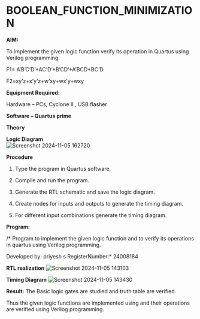 # BOOLEAN_FUNCTION_MINIMIZATION

**AIM:**

To implement the given logic function verify its operation in Quartus using Verilog programming.

F1= A’B’C’D’+AC’D’+B’CD’+A’BCD+BC’D 

F2=xy’z+x’y’z+w’xy+wx’y+wxy

**Equipment Required:**

Hardware – PCs, Cyclone II , USB flasher

**Software – Quartus prime**

**Theory**

**Logic Diagram**    
         ![Screenshot 2024-11-05 162720](https://github.com/user-attachments/assets/a696dfd1-6a73-49e1-aefd-1a4c47068734)


**Procedure**

1.	Type the program in Quartus software.

2.	Compile and run the program.

3.	Generate the RTL schematic and save the logic diagram.

4.	Create nodes for inputs and outputs to generate the timing diagram.

5.	For different input combinations generate the timing diagram.


**Program:**

/* Program to implement the given logic function and to verify its operations in quartus using Verilog programming. 

Developed by: priyesh s
RegisterNumber:* 24008184


**RTL realization**  ![Screenshot 2024-11-05 143103](https://github.com/user-attachments/assets/3eb3e501-3013-4ff3-bff4-2e0fbbd3e93d)

**Timing Diagram**  ![Screenshot 2024-11-05 143430](https://github.com/user-attachments/assets/5f7a35c8-d825-4c3c-b4a3-ff0a58f1a8f5)


**Result:** The Basic logic gates are studied and truth table are verified.

Thus the given logic functions are implemented using and their operations are verified using Verilog programming.

